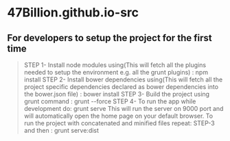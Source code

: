 # 47Billion.github.io-src

## For developers to setup the project for the first time

> STEP 1- Install node modules using(This will fetch all the plugins needed to setup the environment e.g. all the grunt plugins) : npm install
> STEP 2- Install bower dependencies using(This will fetch all the project specific dependencies declared as bower dependencies into the bower.json file) : bower install 
> STEP 3- Build the project using grunt command : grunt --force
> STEP 4- To run the app while development do: grunt serve
This will run the server on 9000 port and will automatically open the home page on your default browser.
To run the project with concatenated and minified files repeat: STEP-3 and then : grunt serve:dist
